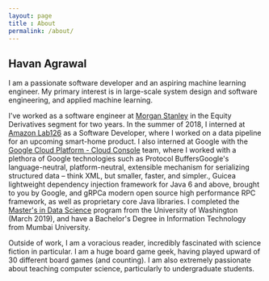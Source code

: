 ```yaml
---
layout: page
title : About
permalink: /about/
---
```


<h2>Havan Agrawal</h2>
I am a passionate software developer and an aspiring machine learning engineer.
My primary interest is in large-scale system design and software engineering, and applied machine learning.


I've worked as a software engineer at [Morgan Stanley](http://www.morganstanley.com) in the Equity Derivatives segment for two years. In the summer of 2018, I interned at [Amazon Lab126](https://amazon.jobs/en/teams/lab126) as a Software Developer, where I worked on a data pipeline for an upcoming smart-home product. I also interned at Google with the [Google Cloud Platform - Cloud Console](https://cloud.google.com/) team, where I worked with a plethora of Google technologies such as <span class="tooltip">Protocol Buffers<span class="tooltiptext">Google's language-neutral, platform-neutral, extensible mechanism for serializing structured data – think XML, but smaller, faster, and simpler.</span></span>, <span class="tooltip">Guice<span class="tooltiptext">a lightweight dependency injection framework for Java 6 and above, brought to you by Google</span></span>, and <span class="tooltip">gRPC<span class="tooltiptext">a modern open source high performance RPC framework</span></span>, as well as proprietary core Java libraries. I completed the [Master's in Data Science](https://www.datasciencemasters.uw.edu) program from the University of Washington (March 2019), and have a Bachelor's Degree in Information Technology from Mumbai University.


Outside of work, I am a voracious reader, incredibly fascinated with science fiction in particular. I am a huge board game geek, having played upward of 30 different board games (and counting). I am also extremely passionate about teaching computer science, particularly to undergraduate students. 
